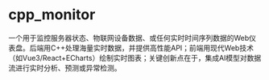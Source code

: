 # cpp_monitor
一个用于监控服务器状态、物联网设备数据、或任何实时时间序列数据的Web仪表盘。后端用C++处理海量实时数据，并提供高性能API；前端用现代Web技术（如Vue3/React+ECharts）绘制实时图表；关键创新点在于，集成AI模型对数据流进行实时分析、预测或异常检测。
